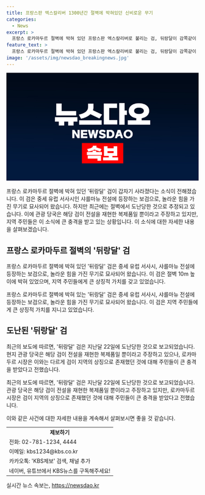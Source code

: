 ```yaml
---
title: 프랑스판 엑스칼리버 1300년간 절벽에 박혀있던 신비로운 무기
categories:
  - News
excerpt: >
  프랑스 로카마두르 절벽에 박혀 있던 프랑스판 엑스칼리버로 불리는 검, 뒤랑달이 감쪽같이 사라졌다. 지난달 22일에 도난당한 거로 보이지만, 현지 관광 당국은 이를 복제품이라고 주장했다. 이에도 로카마두르 시장은 검이 사라진 것에 대해 주민들이 큰 충격을 받았다고 전했다. 현재 사례에 대한 조사가 진행 중이며, 관련 정보는 KBS뉴스를 통해 제보할 수 있다. (150자)
feature_text: >
  프랑스 로카마두르 절벽에 박혀 있던 프랑스판 엑스칼리버로 불리는 검, 뒤랑달이 감쪽같이 사라졌다. 지난달 22일에 도난당한 거로 보이지만, 현지 관광 당국은 이를 복제품이라고 주장했다. 이에도 로카마두르 시장은 검이 사라진 것에 대해 주민들이 큰 충격을 받았다고 전했다. 현재 사례에 대한 조사가 진행 중이며, 관련 정보는 KBS뉴스를 통해 제보할 수 있다. (150자)
image: '/assets/img/newsdao_breakingnews.jpg'
---
```


<p><img src="/assets/img/newsdao_breakingnews.jpg" alt="ranknews 속보" /></p>

<p>프랑스 로카마두르 절벽에 박혀 있던 '뒤랑달' 검이 갑자기 사라졌다는 소식이 전해졌습니다. 이 검은 중세 유럽 서사시인 샤를마뉴 전설에 등장하는 보검으로, 놀라운 힘을 가진 무기로 묘사되어 왔습니다. 하지만 최근에는 절벽에서 도난당한 것으로 추정되고 있습니다. 이에 관광 당국은 해당 검이 전설을 재현한 복제품일 뿐이라고 주장하고 있지만, 지역 주민들은 이 소식에 큰 충격을 받고 있는 상황입니다. 이 소식에 대한 자세한 내용을 살펴보겠습니다. </p>

<h2 data-ke-size="size26">프랑스 로카마두르 절벽의 '뒤랑달' 검</h2>

<p>프랑스 로카마두르 절벽에 박혀 있던 '뒤랑달' 검은 중세 유럽 서사시, 샤를마뉴 전설에 등장하는 보검으로, 놀라운 힘을 가진 무기로 묘사되어 왔습니다. 이 검은 절벽 10m 높이에 박혀 있었으며, 지역 주민들에게 큰 상징적 가치를 갖고 있었습니다.</p>

<p data-ke-size="size16">프랑스 로카마두르 절벽에 박혀 있는 '뒤랑달' 검은 중세 유럽 서사시, 샤를마뉴 전설에 등장하는 보검으로, 놀라운 힘을 가진 무기로 묘사되어 왔습니다. 이 검은 지역 주민들에게 큰 상징적 가치를 지니고 있었습니다.</p>

<h2 data-ke-size="size26">도난된 '뒤랑달' 검</h2>

<p>최근의 보도에 따르면, '뒤랑달' 검은 지난달 22일에 도난당한 것으로 보고되었습니다. 현지 관광 당국은 해당 검이 전설을 재현한 복제품일 뿐이라고 주장하고 있으나, 로카마두르 시장은 이와는 다르게 검이 지역의 상징으로 존재했던 것에 대해 주민들이 큰 충격을 받았다고 전했습니다.</p>

<p data-ke-size="size16">최근의 보도에 따르면, '뒤랑달' 검은 지난달 22일에 도난당한 것으로 보고되었습니다. 관광 당국은 해당 검이 전설을 재현한 복제품일 뿐이라고 주장하고 있지만, 로카마두르 시장은 검이 지역의 상징으로 존재했던 것에 대해 주민들이 큰 충격을 받았다고 전했습니다.</p>

<p>이와 같은 사건에 대한 자세한 내용을 계속해서 살펴보시면 좋을 것 같습니다.</p>

<table>
    <tr>
        <td style="text-align: center; height: 17px;"><b>제보하기</b></td>
    </tr>
    <tr>
        <td>전화: 02-781-1234, 4444</td>
    </tr>
    <tr>
        <td>이메일: kbs1234@kbs.co.kr</td>
    </tr>
    <tr>
        <td>카카오톡: 'KBS제보' 검색, 채널 추가</td>
    </tr>
    <tr>
        <td>네이버, 유튜브에서 KBS뉴스를 구독해주세요!</td>
    </tr>
</table>
실시간 뉴스 속보는, <a href="https://newsdao.kr" rel="dofollow">https://newsdao.kr</a>


